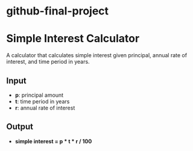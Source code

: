 # github-final-project
# Simple Interest Calculator  
A calculator that calculates simple interest given principal, annual rate of interest, and time period in years.  

## Input  
- **p**: principal amount  
- **t**: time period in years  
- **r**: annual rate of interest  

## Output  
- **simple interest = p * t * r / 100**  
